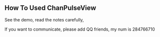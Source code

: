 ## How To Used ChanPulseView

See the demo, read the notes carefully,

If you want to communicate, please add QQ friends, my num is 284766710